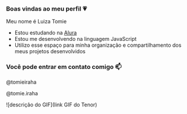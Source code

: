 ### Boas vindas ao meu perfil 💗

Meu nome é Luiza Tomie

- Estou estudando na [Alura](https://www.alura.com.br)
- Estou me desenvolvendo na linguagem JavaScript
- Utilizo esse espaço para minha organização e compartilhamento dos meus projetos desenvolvidos

### Você pode entrar em contato comigo 📫

@tomieiraha

@tomie.iraha

![descrição do GIF](link GIF do Tenor)
